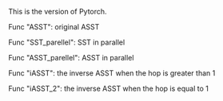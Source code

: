 This is the version of Pytorch.

Func "ASST":           original ASST

Func "SST_parellel":   SST in parallel

Func "ASST_parellel":  ASST in parallel

Func "iASST":          the inverse ASST when the hop is greater than 1

Func "iASST_2":        the inverse ASST when the hop is equal to 1
